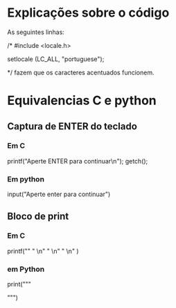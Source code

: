 # Explicações sobre o código

As seguintes linhas:

/*
#include <locale.h>

setlocale (LC_ALL, "portuguese");

*/
fazem que os caracteres acentuados funcionem.

# Equivalencias C e python

## Captura de ENTER do teclado

### Em C

printf("Aperte ENTER para continuar\n");
getch();

### Em python

input("Aperte enter para continuar")


## Bloco de print

### Em C
printf(""
"    \n"
"    \n"
"    \n"
)

### em Python
print("""


""")
